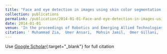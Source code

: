 ```yaml
---
title: "Face and eye detection in images using skin color segmentation and circular Hough transform"
collection: publications
permalink: /publication/2014-01-01-Face-and-eye-detection-in-images-using-skin-color-segmentation-and-circular-Hough-transform
date: 2014-01-01
venue: 'In the proceedings of Robotics and Emerging Allied Technologies in Engineering (iCREATE), 2014 International Conference on'
citation: ' Muhammad Zia,  Umer Ansari,  Mohsin Jamil,  Omer Gillani,  Yasar Ayaz, &quot;Face and eye detection in images using skin color segmentation and circular Hough transform.&quot; In the proceedings of Robotics and Emerging Allied Technologies in Engineering (iCREATE), 2014 International Conference on, 2014.'
---
```

Use [Google Scholar](https://scholar.google.com/scholar?q=Face+and+eye+detection+in+images+using+skin+color+segmentation+and+circular+Hough+transform){:target="_blank"} for full citation